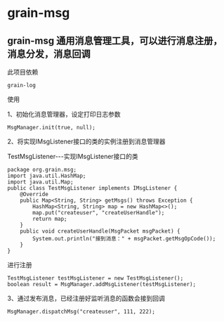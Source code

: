 # grain-msg

## grain-msg 通用消息管理工具，可以进行消息注册，消息分发，消息回调


此项目依赖

	grain-log

使用

1、初始化消息管理器，设定打印日志参数
	
	MsgManager.init(true, null);
	
2、将实现IMsgListener接口的类的实例注册到消息管理器

TestMsgListener---实现IMsgListener接口的类

	package org.grain.msg;
	import java.util.HashMap;
	import java.util.Map;
	public class TestMsgListener implements IMsgListener {
		@Override
		public Map<String, String> getMsgs() throws Exception {
			HashMap<String, String> map = new HashMap<>();
			map.put("createuser", "createUserHandle");
			return map;
		}
		public void createUserHandle(MsgPacket msgPacket) {
			System.out.println("接到消息：" + msgPacket.getMsgOpCode());
		}
	}


进行注册

	TestMsgListener testMsgListener = new TestMsgListener();
	boolean result = MsgManager.addMsgListener(testMsgListener);
	
3、通过发布消息，已经注册好监听消息的函数会接到回调

	MsgManager.dispatchMsg("createuser", 111, 222);

	